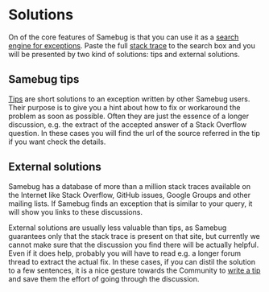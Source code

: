 # Solutions

On of the core features of Samebug is that you can use it as a [search engine for exceptions](search.md).
Paste the full [stack trace](stack-trace.md) to the search box and you will be presented by two kind of solutions: tips and external solutions.

## Samebug tips

[Tips](write-tip.md) are short solutions to an exception written by other Samebug users. Their purpose is to give you a hint about
how to fix or workaround the problem as soon as possible. Often they are just the essence of a longer discussion,
e.g. the extract of the accepted answer of a Stack Overflow question. In these cases you will find the url of the
source referred in the tip if you want check the details.

## External solutions

Samebug has a database of more than a million stack traces available on the Internet like
Stack Overflow, GitHub issues, Google Groups and other mailing lists.
If Samebug finds an exception that is similar to your query, it will show you links to these discussions.

External solutions are usually less valuable than tips, as Samebug guarantees only that the stack trace is present
on that site, but currently we cannot make sure that the discussion you find there will be actually helpful.
Even if it does help, probably you will have to read e.g. a longer forum thread to extract the actual fix.
In these cases, if you can distil the solution to a few sentences, it is a nice gesture towards the Community to
[write a tip](write-tip.md) and save them the effort of going through the discussion.
